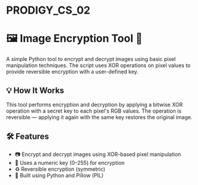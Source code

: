 # PRODIGY_CS_02
# 🖼️ Image Encryption Tool 🔐

A simple Python tool to encrypt and decrypt images using basic pixel manipulation techniques. The script uses XOR operations on pixel values to provide reversible encryption with a user-defined key.

## 💡 How It Works

This tool performs encryption and decryption by applying a bitwise XOR operation with a secret key to each pixel's RGB values. The operation is reversible — applying it again with the same key restores the original image.

## 🛠 Features

- 📷 Encrypt and decrypt images using XOR-based pixel manipulation
- 🔐 Uses a numeric key (0–255) for encryption
- ♻️ Reversible encryption (symmetric)
- 🧱 Built using Python and Pillow (PIL)
